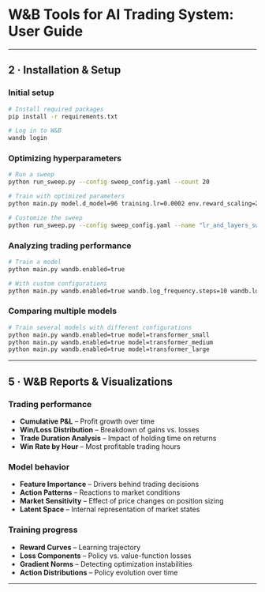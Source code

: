 # W&B Tools for AI Trading System: **User Guide**
---

## 2 · Installation & Setup

### Initial setup

```bash
# Install required packages
pip install -r requirements.txt

# Log in to W&B
wandb login
```

### Optimizing hyperparameters

```bash
# Run a sweep
python run_sweep.py --config sweep_config.yaml --count 20

# Train with optimized parameters
python main.py model.d_model=96 training.lr=0.0002 env.reward_scaling=2.5

# Customize the sweep
python run_sweep.py --config sweep_config.yaml --name "lr_and_layers_sweep" --count 20
```

### Analyzing trading performance

```bash
# Train a model
python main.py wandb.enabled=true

# With custom configurations
python main.py wandb.enabled=true wandb.log_frequency.steps=10 wandb.log_model=true

```

### Comparing multiple models

```bash
# Train several models with different configurations
python main.py wandb.enabled=true model=transformer_small
python main.py wandb.enabled=true model=transformer_medium
python main.py wandb.enabled=true model=transformer_large

```

---

## 5 · W&B Reports & Visualizations

### Trading performance

- **Cumulative P&L** – Profit growth over time
- **Win/Loss Distribution** – Breakdown of gains vs. losses
- **Trade Duration Analysis** – Impact of holding time on returns
- **Win Rate by Hour** – Most profitable trading hours

### Model behavior

- **Feature Importance** – Drivers behind trading decisions
- **Action Patterns** – Reactions to market conditions
- **Market Sensitivity** – Effect of price changes on position sizing
- **Latent Space** – Internal representation of market states

### Training progress

- **Reward Curves** – Learning trajectory
- **Loss Components** – Policy vs. value-function losses
- **Gradient Norms** – Detecting optimization instabilities
- **Action Distributions** – Policy evolution over time

---